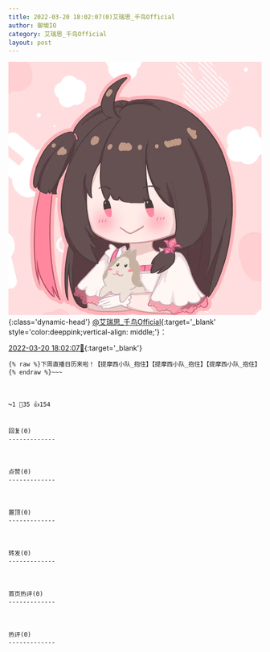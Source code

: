 ```yaml
---
title: 2022-03-20 18:02:07(0)艾瑞思_千鸟Official
author: 御坂IO
category: 艾瑞思_千鸟Official
layout: post
---
```


![img](/images/7e08840c56f251de28bdf766b647bd5fe9a5d50a.jpg){:class='dynamic-head'}
[@艾瑞思_千鸟Official](https://space.bilibili.com/1090010845/dynamic){:target='_blank' style='color:deeppink;vertical-align: middle;'}：

[2022-03-20 18:02:07🔗](https://t.bilibili.com/639658614862118944){:target='_blank'}

~~~
{% raw %}下周直播日历来啦！【提摩西小队_抱住】【提摩西小队_抱住】【提摩西小队_抱住】
{% endraw %}~~~



↪️1 💬35 👍154


回复(0)
-------------



点赞(0)
-------------



置顶(0)
-------------



转发(0)
-------------



首页热评(0)
-------------



热评(0)
-------------



